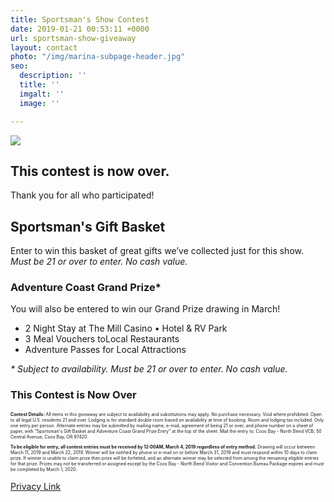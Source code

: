 ```yaml
---
title: Sportsman's Show Contest
date: 2019-01-21 00:53:11 +0000
url: sportsman-show-giveaway
layout: contact
photo: "/img/marina-subpage-header.jpg"
seo:
  description: ''
  title: ''
  imgalt: ''
  image: ''

---
```

![](/img/sportsman-giveaway-texthdr.png)

## This contest is now over.

Thank you for all who participated!

## Sportsman's Gift Basket

Enter to win this basket of great gifts we’ve collected just for this show. _Must be 21 or over to enter. No cash value._

### Adventure Coast Grand Prize*

You will also be entered to win our Grand Prize drawing in March!

* 2 Night Stay at The Mill Casino • Hotel & RV Park
* 3 Meal Vouchers toLocal Restaurants
* Adventure Passes for Local Attractions

_* Subject to availability. Must be 21 or over to enter. No cash value._

### This Contest is Now Over

<div class="margin-50px-top"></div>

<p style="font-size:50%;"><strong>Contest Details:</strong> All items in this giveaway are subject to availability and substitutions may apply. No purchase necessary. Void where prohibited. Open to all legal U.S. residents 21 and over. Lodging is for standard double room based on availability at time of booking. Room and lodging tax included. Only one entry per person. Alternate entries may be submitted by mailing name, e-mail, agreement of being 21 or over, and phone number on a sheet of paper, with “Sportsman's Gift Basket and Adventure Coast Grand Prize Entry” at the top of the sheet.  Mail the entry to: Coos Bay - North Bend VCB, 50 Central Avenue, Coos Bay, OR 97420.</p>

<p style="font-size:50%;"><strong>To be eligible for entry, all contest entries must be received by 12:00AM, March 4, 2019 regardless of entry method.</strong> Drawing will occur between March 11, 2019 and March 22, 2019. Winner will be notified by phone or e-mail on or before March 31, 2019 and must respond within 10 days to claim prize. If winner is unable to claim prize then prize will be forfeited, and an alternate winner may be selected from among the remaining eligible entries for that prize. Prizes may not be transferred or assigned except by the Coos Bay - North Bend Visitor and Convention Bureau.Package expires and must be completed by March 1, 2020.</p>

[Privacy Link](/privacy-policy)